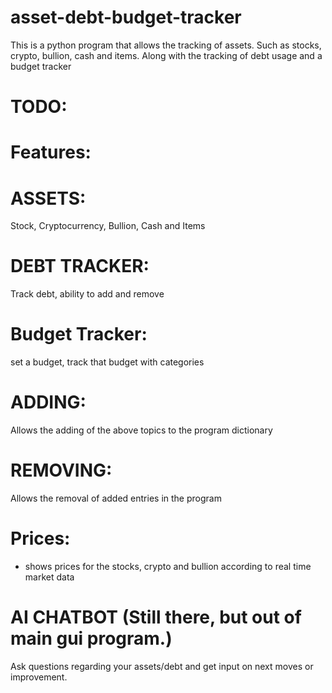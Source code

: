 # asset-debt-budget-tracker
This is a python program that allows the tracking of assets. Such as stocks, crypto, bullion, cash and items. Along with the tracking of debt usage and a budget tracker

# TODO: 

# Features:
# ASSETS:
Stock, Cryptocurrency, Bullion, Cash and Items 
# DEBT TRACKER: 
Track debt, ability to add and remove
# Budget Tracker: 
set a budget, track that budget with categories
# ADDING:
Allows the adding of the above topics to the program dictionary
# REMOVING:
Allows the removal of added entries in the program
# Prices:
- shows prices for the stocks, crypto and bullion according to real time market data


# AI CHATBOT (Still there, but out of main gui program.)
Ask questions regarding your assets/debt and get input on next moves or improvement.
